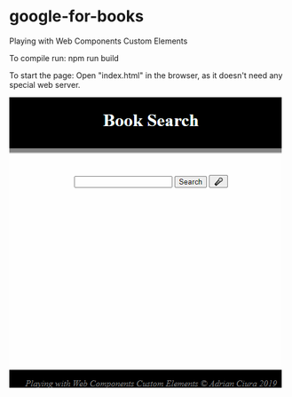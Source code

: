 # google-for-books
Playing with Web Components Custom Elements

To compile run: 
npm run build

To start the page:
Open "index.html" in the browser, as it doesn't need any special web server. 

![Web-components-carousel](https://github.com/aciura/google-for-books/blob/master/Web-components-carousel.gif?raw=true)
